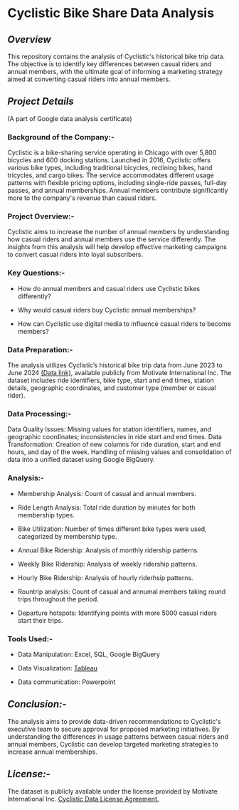 # Cyclistic Bike Share Data Analysis

## _**Overview**_

This repository contains the analysis of Cyclistic's historical bike trip data. The objective is to identify key differences between casual riders and annual members, with the ultimate goal of informing a marketing strategy aimed at converting casual riders into annual members.

## _**Project Details**_ 
(A part of Google data analysis certificate)

### Background of the Company:-

Cyclistic is a bike-sharing service operating in Chicago with over 5,800 bicycles and 600 docking stations. Launched in 2016, Cyclistic offers various bike types, including traditional bicycles, reclining bikes, hand tricycles, and cargo bikes. The service accommodates different usage patterns with flexible pricing options, including single-ride passes, full-day passes, and annual memberships. Annual members contribute significantly more to the company's revenue than casual riders.

### Project Overview:-

Cyclistic aims to increase the number of annual members by understanding how casual riders and annual members use the service differently. The insights from this analysis will help develop effective marketing campaigns to convert casual riders into loyal subscribers.

### Key Questions:-

- How do annual members and casual riders use Cyclistic bikes differently?

- Why would casual riders buy Cyclistic annual memberships?

- How can Cyclistic use digital media to influence casual riders to become members?

### Data Preparation:-

The analysis utilizes Cyclistic’s historical bike trip data from June 2023 to June 2024 [(Data link)](https://divvy-tripdata.s3.amazonaws.com/index.html), available publicly from Motivate International Inc. The dataset includes ride identifiers, bike type, start and end times, station details, geographic coordinates, and customer type (member or casual rider).

### Data Processing:-

Data Quality Issues: Missing values for station identifiers, names, and geographic coordinates; inconsistencies in ride start and end times.
Data Transformation: Creation of new columns for ride duration, start and end hours, and day of the week. Handling of missing values and consolidation of data into a unified dataset using Google BigQuery.

### Analysis:-

- Membership Analysis: Count of casual and annual members.

- Ride Length Analysis: Total ride duration by minutes for both membership types.

- Bike Utilization: Number of times different bike types were used, categorized by membership type.

- Annual Bike Ridership: Analysis of monthly ridership patterns.

- Weekly Bike Ridership: Analysis of weekly ridership patterns.

- Hourly Bike Ridership: Analysis of hourly riderhsip patterns.

- Rountrip analysis: Count of casual and annumal members taking round trips throughout the period.

- Departure hotspots: Identifying points with more 5000 casual riders start their trips.

### Tools Used:-

- Data Manipulation: Excel, SQL, Google BigQuery

- Data Visualization: [Tableau](https://public.tableau.com/views/CyclisticBikeshareanalysisJune2023toJune2024/Dashboard1?:language=en-US&:sid=&:redirect=auth&:display_count=n&:origin=viz_share_link)

- Data communication: Powerpoint

## _Conclusion:-_

The analysis aims to provide data-driven recommendations to Cyclistic's executive team to secure approval for proposed marketing initiatives. By understanding the differences in usage patterns between casual riders and annual members, Cyclistic can develop targeted marketing strategies to increase annual memberships.

## _License:-_

The dataset is publicly available under the license provided by Motivate International Inc. [Cyclistic Data License Agreement.](https://divvybikes.com/data-license-agreement)
